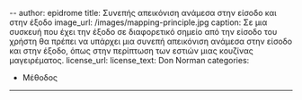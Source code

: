 --
author: epidrome
title: Συνεπής απεικόνιση ανάμεσα στην είσοδο και στην έξοδο 
image_url: /images/mapping-principle.jpg
caption: Σε μια συσκευή που έχει την έξοδο σε διαφορετικό σημείο από την είσοδο του χρήστη θα πρέπει να υπάρχει μια συνεπή απεικόνιση ανάμεσα στην είσοδο και στην έξοδο, όπως στην περίπτωση των εστιών μιας κουζίνας μαγειρέματος.
license_url:
license_text: Don Norman
categories:
  - Μέθοδος
---
